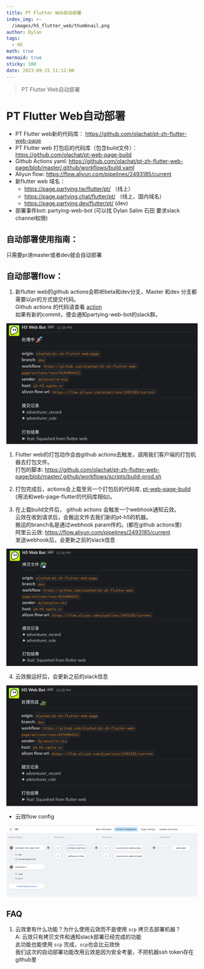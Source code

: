 ```yaml
---
title: PT Flutter Web自动部署
index_img: >-
  /images/h5_flutter_web/thumbnail.png
author: Dylan
tags:
  - H5
math: true
mermaid: true
sticky: 100
date: 2023-09-15 11:12:00
---
```


> PT Flutter Web自动部署

<!-- more -->

# PT Flutter Web自动部署
- PT Flutter web新的代码库： https://github.com/olachat/pt-zh-flutter-web-page
- PT Flutter web 打包后的代码库（包含build文件）：https://github.com/olachat/pt-web-page-build
- Github Actions yaml: https://github.com/olachat/pt-zh-flutter-web-page/blob/master/.github/workflows/build.yaml
- Aliyun flow: https://flow.aliyun.com/pipelines/2493185/current
- 新flutter web 域名：
  -   https://page.partying.tw/flutter/pt/ （线上）
  -   https://page.partying.chat/flutter/pt/ （线上，国内域名）
  -   https://page.partying.dev/flutter/pt/ (dev)
- 部署事件bot: partying-web-bot (可以找 Dylan Salim 石田 要求slack channel权限)

## 自动部署使用指南：
只需要pr进master或者dev就会自动部署

## 自动部署flow：
1. 新flutter web的github actions会聆听beta和dev分支，Master 和dev 分支都需要以pr的方式提交代码。    
Github actions 的代码请查看 [action](https://github.com/olachat/pt-zh-flutter-web-page/blob/master/.github/workflows/build.yaml)  
如果有新的commit，便会通知partying-web-bot的slack群。
<img src="./../../images/h5_flutter_deploy/bot_processing.png" />

1. Flutter web的打包动作会由github actions去触发，调用我们客户端的打包机器去打包文件。  
打包的脚本: https://github.com/olachat/pt-zh-flutter-web-page/blob/master/.github/workflows/scripts/build-prod.sh

2. 打包完成后，actions会上载至另一个打包后的代码库, [pt-web-page-build](https://github.com/olachat/pt-web-page-build/tree/master) (用法和web-page-flutter的代码库相似)。

3. 在上载build文件后， github actions 会触发一个webhook通知云效。  
   云效在收到请求后，会搬运文件去我们新的pt-h5的机器。  
   搬运的branch名是通过webhook param传的。(都在github actions里)  
   阿里云云效: https://flow.aliyun.com/pipelines/2493185/current  
   发送webhook后，会更新之前的slack信息
<img src="./../../images/h5_flutter_deploy/bot_copying.png" />

4. 云效搬运好后，会更新之前的slack信息
<img src="./../../images/h5_flutter_deploy/bot_done.png" />

- 云效flow config
<img src="./../../images/h5_flutter_deploy/yunxiao.png" />

## FAQ
1. 云效里有什么功能？为什么使用云效而不是使用 `scp` 拷贝去部署机器？  
A: 云效只有拷贝文件和通知slack部署已经完成的功能  
   此功能也能使用 `scp` 完成，`scp`也会比云效快  
   我们这次的自动部署功能改用云效是因为安全考量，不把机器ssh token存在github里



